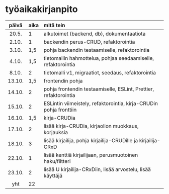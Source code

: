 # työaikakirjanpito

| päivä | aika | mitä tein  |
| :----:|:-----| :-----|
| 20.5. | 1    | alkutoimet (backend, db), dokumentaatiota |
| 2.10. | 1    | backendin perus-CRUD, refaktorointia |
| 3.10. | 1,5  | pohja backendin testaamiselle, refaktorointia |
| 4.10. | 1,5  | tietomallin hahmottelua, pohjaa seedaamiselle, refaktorointia |
| 8.10. | 2  | tietomalli v1, migraatiot, seedaus, refaktorointia |
| 13.10. | 1,5  | frontendin pohja |
| 14.10. | 2  | pohja frontendin testaamiselle, ESLint, Prettier, refaktorointia |
| 15.10. | 2  | ESLintin viimeistely, refaktorointia, kirja-CRUDin pohja fronttiin |
| 16.10. | 1,5  | kirja-CRUDia |
| 17.10. | 2  | lisää kirja-CRUDia, kirjaolion muokkaus, korjauksia |
| 18.10. | 3  | lisää kirjailija, pohja kirjailija-CRUDille ja kirjailija-CRxD |
| 22.10. | 1  | lisää kenttiä kirjailijaan, perusmuotoinen haku/filtteri |
| 23.10. | 2  | lisää U kirjailija-CRxDiin, lisää arvostelu, lisää käyttäjä |
| yht   | 22 | |

